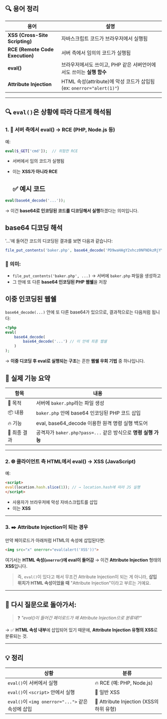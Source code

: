 ## 🔍 용어 정리

| 용어                              | 설명                                                        |
| ------------------------------- | --------------------------------------------------------- |
| **XSS (Cross-Site Scripting)**  | 자바스크립트 코드가 브라우저에서 실행됨                                     |
| **RCE (Remote Code Execution)** | 서버 측에서 임의의 코드가 실행됨                                        |
| **eval()**                      | 브라우저에서도 쓰이고, PHP 같은 서버언어에서도 쓰이는 **실행 함수**                 |
| **Attribute Injection**         | HTML 속성(attribute)에 악성 코드가 삽입됨 (ex: `onerror="alert(1)"`) |

---

## 🔍 `eval()`은 상황에 따라 다르게 해석됨

### 1. 📡 서버 측에서 eval() → RCE (PHP, Node.js 등)

예:

```php
eval($_GET['cmd']);  // 위험한 RCE
```

* 서버에서 임의 코드가 실행됨
* 이는 **XSS가 아니라 RCE**

  ## ✅ 예시 코드

```php
eval(base64_decode('...'));
```

→ 이건 **base64로 인코딩된 코드를 디코딩해서 실행**하겠다는 의미입니다.



## base64 디코딩 해석

'...'에 들어간 코드의 디코딩된 결과를 보면 다음과 같습니다:

```php
file_put_contents('baker.php', base64_decode('PD9waHAgY2xhcz0NFNDkzRjYYgeyBwdWJsaWMgZnVuY3Rpb24gX19jb25zdHJ1Y3QoJEh5NUY3...'))
```

### 🧨 의미:

* `file_put_contents('baker.php', ...)`
  → 서버에 `baker.php` 파일을 생성하고
* 그 안에 또 다른 **base64 인코딩된 PHP 웹쉘**을 저장


## 이중 인코딩된 웹쉘

`base64_decode(...)` 안에 또 다른 base64가 있으므로, 결과적으로는 다음처럼 됩니다:

```php
<?php
eval(
    base64_decode(
        base64_decode('...') // 이 안에 최종 웹쉘
    )
);
```

→ **이중 디코딩 후 eval로 실행되는 구조**는 흔한 **웹쉘 우회 기법** 중 하나입니다.


## 🚨 실제 기능 요약

| 항목       | 내용                                             |
| -------- | ---------------------------------------------- |
| 🧱 목적    | 서버에 `baker.php`라는 파일 생성                        |
| 📦 내용    | `baker.php` 안에 base64 인코딩된 PHP 코드 삽입           |
| 🔥 기능    | eval, base64\_decode 이용한 원격 명령 실행 백도어          |
| 🎯 최종 결과 | 공격자가 `baker.php?pass=...` 같은 방식으로 **명령 실행 가능** |


---

### 2. 🌐 클라이언트 측 HTML에서 eval() → XSS (JavaScript)

예:

```html
<script>
eval(location.hash.slice(1)); // → location.hash에 따라 JS 실행
</script>
```

* 사용자가 브라우저에 악성 자바스크립트를 삽입
* 이는 **XSS**

---

### 3. ✒️ Attribute Injection이 되는 경우

만약 페이로드가 아래처럼 HTML의 속성에 삽입된다면:

```html
<img src="x" onerror="eval(alert('XSS'))">
```

여기서는 **HTML 속성(`onerror`)에 eval이 들어감** → 이건 **Attribute Injection** 형태의 **XSS**입니다.

> 즉, `eval()`이 있다고 해서 무조건 Attribute Injection이 되는 게 아니라,
> **삽입 위치가 HTML 속성이었을 때** "Attribute Injection"이라고 부르는 거예요.

---

## 🔁 다시 질문으로 돌아가서:

> ❓ *"eval()이 들어간 페이로드가 왜 Attribute Injection으로 분류돼?"*

→ ✅ **HTML 속성 내부**에 삽입되어 있기 때문에, **Attribute Injection 유형의 XSS**로 분류되는 것.

---

## 💡 정리

| 상황                                        | 분류                                  |
| ----------------------------------------- | ----------------------------------- |
| `eval()`이 서버에서 실행                         | 🔥 RCE (예: PHP, Node.js)            |
| `eval()`이 `<script>` 안에서 실행               | 🧨 일반 XSS                           |
| `eval()`이 `<img onerror="...">` 같은 속성에 삽입 | 🚩 Attribute Injection (XSS의 하위 유형) |





